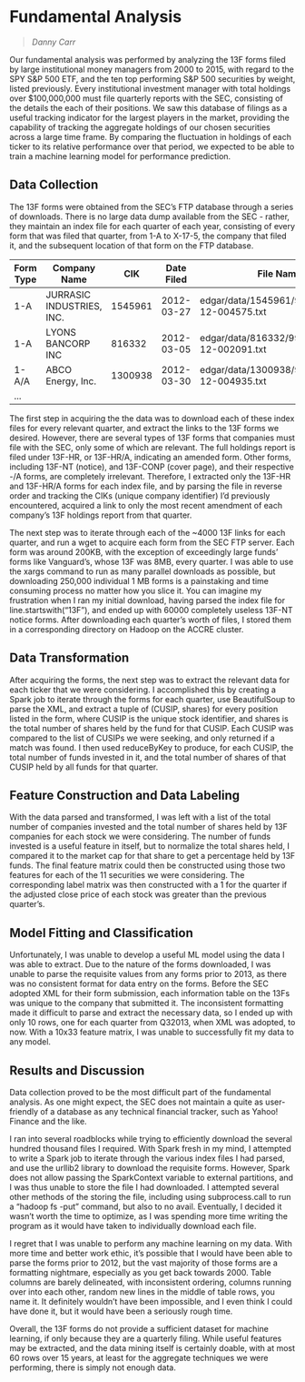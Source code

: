 # Fundamental Analysis
> *Danny Carr*

Our fundamental analysis was performed by analyzing the 13F forms filed by large institutional money managers from 2000
to 2015, with regard to the SPY S&P 500 ETF, and the ten top performing S&P 500 securities by weight, listed previously.
Every institutional investment manager with total holdings over $100,000,000 must file quarterly reports with the SEC,
consisting of the details the each of their positions. We saw this database of filings as a useful tracking indicator
for the largest players in the market, providing the capability of tracking the aggregate holdings of our chosen
securities across a large time frame. By comparing the fluctuation in holdings of each ticker to its relative
performance over that period, we expected to be able to train a machine learning model for performance prediction. 

## Data Collection

The 13F forms were obtained from the SEC’s FTP database through a series of downloads. There is no large data dump
available from the SEC - rather, they maintain an index file for each quarter of each year, consisting of every form
that was filed that quarter, from 1-A to X-17-5, the company that filed it, and the subsequent location of that form on
the FTP database.

|Form Type|Company Name|                  CIK|        Date Filed|       File Name|
|---|---|---|---|---|
|1-A|         JURRASIC INDUSTRIES, INC.   |1545961| 2012-03-27|    edgar/data/1545961/9999999997-12-004575.txt         |
|1-A|         LYONS BANCORP INC     |         816332 |  2012-03-05|    edgar/data/816332/9999999997-12-002091.txt|
|1-A/A|      ABCO Energy, Inc.                  |1300938| 2012-03-30   | edgar/data/1300938/9999999997-12-004935.txt|
|...

The first step in acquiring the the data was to download each of these index files for every relevant quarter, and
extract the links to the 13F forms we desired. However, there are several types of 13F forms that companies must file
with the SEC, only some of which are relevant. The full holdings report is filed under 13F-HR, or 13F-HR/A, indicating
an amended form. Other forms, including 13F-NT (notice), and 13F-CONP (cover page), and their respective -/A forms, are
completely irrelevant. Therefore, I extracted only the 13F-HR and 13F-HR/A forms for each index file, and by parsing the
file in reverse order and tracking the CIKs (unique company identifier) I’d previously encountered, acquired a link to
only the most recent amendment of each company’s 13F holdings report from that quarter.

The next step was to iterate through each of the ~4000 13F links for each quarter, and run a wget to acquire each form
from the SEC FTP server. Each form was around 200KB, with the exception of exceedingly large funds’ forms like
Vanguard’s, whose 13F was 8MB, every quarter. I was able to use the xargs command to run as many parallel downloads as
possible, but downloading 250,000 individual 1 MB forms is a painstaking and time consuming process no matter how you
slice it. You can imagine my frustration when I ran my initial download, having parsed the index file for
line.startswith(“13F”), and ended up with 60000 completely useless 13F-NT notice forms. After downloading each quarter’s
worth of files, I stored them in a corresponding directory on Hadoop on the ACCRE cluster.

## Data Transformation

After acquiring the forms, the next step was to extract the relevant data for each ticker that we were considering. I
accomplished this by creating a Spark job to iterate through the forms for each quarter, use BeautifulSoup to parse the
XML, and extract a tuple of (CUSIP, shares) for every position listed in the form, where CUSIP is the unique stock
identifier, and shares is the total number of shares held by the fund for that CUSIP. Each CUSIP was compared to the
list of CUSIPs we were seeking, and only returned if a match was found. I then used reduceByKey to produce, for each
CUSIP, the total number of funds invested in it, and the total number of shares of that CUSIP held by all funds for that
quarter.

## Feature Construction and Data Labeling

With the data parsed and transformed, I was left with a list of the total number of companies invested and the total
number of shares held by 13F companies for each stock we were considering. The number of funds invested is a useful
feature in itself, but to normalize the total shares held, I compared it to the market cap for that share to get a
percentage held by 13F funds. The final feature matrix could then be constructed using those two features for each of
the 11 securities we were considering. The corresponding label matrix was then constructed with a 1 for the quarter if
the adjusted close price of each stock was greater than the previous quarter’s.

## Model Fitting and Classification
Unfortunately, I was unable to develop a useful ML model using the data I was able to extract. Due to the nature of the
forms downloaded, I was unable to parse the requisite values from any forms prior to 2013, as there was no consistent
format for data entry on the forms. Before the SEC adopted XML for their form submission, each information table on the
13Fs was unique to the company that submitted it. The inconsistent formatting made it difficult to parse and extract the
necessary data, so I ended up with only 10 rows, one for each quarter from Q32013, when XML was adopted, to now. With a
10x33 feature matrix, I was unable to successfully fit my data to any model. 


## Results and Discussion

Data collection proved to be the most difficult part of the fundamental analysis. As one might expect, the SEC does not
maintain a quite as user-friendly of a database as any technical financial tracker, such as Yahoo! Finance and the like. 

I ran into several roadblocks while trying to efficiently download the several hundred thousand files I required. With
Spark fresh in my mind, I attempted to write a Spark job to iterate through the various index files I had parsed, and
use the urllib2 library to download the requisite forms. However, Spark does not allow passing the SparkContext variable
to external partitions, and I was thus unable to store the file I had downloaded. I attempted several other methods of
the storing the file, including using subprocess.call to run a “hadoop fs -put” command, but also to no avail.
Eventually, I decided it wasn’t worth the time to optimize, as I was spending more time writing the program as it would
have taken to individually download each file. 

I regret that I was unable to perform any machine learning on my data. With more time and better work ethic, it’s
possible that I would have been able to parse the forms prior to 2012, but the vast majority of those forms are a
formatting nightmare, especially as you get back towards 2000. Table columns are barely delineated, with inconsistent
ordering, columns running over into each other, random new lines in the middle of table rows, you name it. It definitely
wouldn’t have been impossible, and I even think I could have done it, but it would have been a seriously rough time.

Overall, the 13F forms do not provide a sufficient dataset for machine learning, if only because they are a quarterly
filing. While useful features may be extracted, and the data mining itself is certainly doable, with at most 60 rows
over 15 years, at least for the aggregate techniques we were performing, there is simply not enough data.

